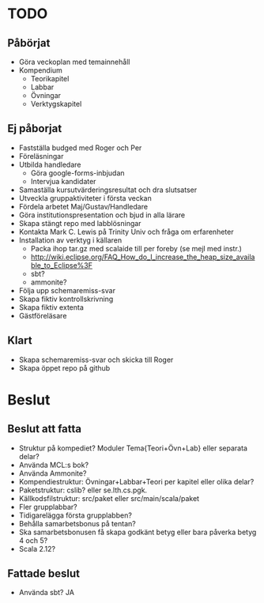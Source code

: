 # TODO

## Påbörjat

* Göra veckoplan med temainnehåll
* Kompendium
  * Teorikapitel
  * Labbar
  * Övningar
  * Verktygskapitel

## Ej påborjat

* Fastställa budged med Roger och Per
* Föreläsningar
* Utbilda handledare
  * Göra google-forms-inbjudan
  * Intervjua kandidater
* Samaställa kursutvärderingsresultat och dra slutsatser
* Utveckla gruppaktiviteter i första veckan
* Fördela arbetet Maj/Gustav/Handledare
* Göra institutionspresentation och bjud in alla lärare
* Skapa stängt repo med labblösningar 
* Kontakta Mark C. Lewis på Trinity Univ och fråga om erfarenheter
* Installation av verktyg i källaren
  * Packa ihop tar.gz med scalaide till per foreby (se mejl med instr.)
  * http://wiki.eclipse.org/FAQ_How_do_I_increase_the_heap_size_available_to_Eclipse%3F 
  * sbt?
  * ammonite?
* Följa upp schemaremiss-svar
* Skapa fiktiv kontrollskrivning
* Skapa fiktiv extenta
* Gästföreläsare

## Klart

* Skapa schemaremiss-svar och skicka till Roger
* Skapa öppet repo på github


# Beslut 

## Beslut att fatta

* Struktur på kompediet? Moduler Tema{Teori+Övn+Lab} eller separata delar?
* Använda MCL:s bok?
* Använda Ammonite?
* Kompendiestruktur: Övningar+Labbar+Teori per kapitel eller olika delar?
* Paketstruktur: cslib? eller se.lth.cs.pgk.
* Källkodsfilstruktur: src/paket eller src/main/scala/paket
* Fler grupplabbar?
* Tidigarelägga första grupplabben?
* Behålla samarbetsbonus på tentan?
* Ska samarbetsbonusen få skapa godkänt betyg eller bara påverka betyg 4 och 5?
* Scala 2.12?

## Fattade beslut

* Använda sbt? JA
 
